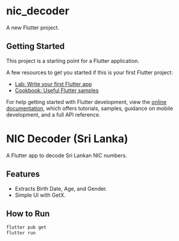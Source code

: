 # nic_decoder

A new Flutter project.

## Getting Started

This project is a starting point for a Flutter application.

A few resources to get you started if this is your first Flutter project:

- [Lab: Write your first Flutter app](https://docs.flutter.dev/get-started/codelab)
- [Cookbook: Useful Flutter samples](https://docs.flutter.dev/cookbook)

For help getting started with Flutter development, view the
[online documentation](https://docs.flutter.dev/), which offers tutorials,
samples, guidance on mobile development, and a full API reference.



# NIC Decoder (Sri Lanka)

A Flutter app to decode Sri Lankan NIC numbers.

## Features
- Extracts Birth Date, Age, and Gender.
- Simple UI with GetX.

## How to Run
```sh
flutter pub get
flutter run
